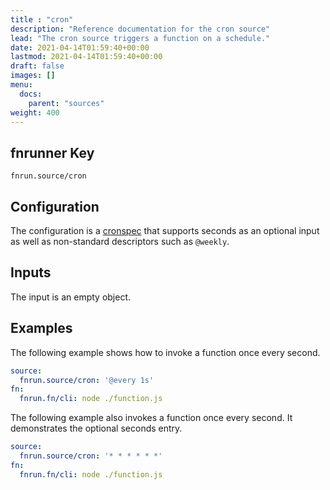 ```yaml
---
title : "cron"
description: "Reference documentation for the cron source"
lead: "The cron source triggers a function on a schedule."
date: 2021-04-14T01:59:40+00:00
lastmod: 2021-04-14T01:59:40+00:00
draft: false
images: []
menu:
  docs:
    parent: "sources"
weight: 400
---
```


## fnrunner Key
`fnrun.source/cron`

## Configuration
The configuration is a [cronspec](https://crontab.guru) that supports seconds
as an optional input as well as non-standard descriptors such as `@weekly`.

## Inputs
The input is an empty object.

## Examples
The following example shows how to invoke a function once every second.

```yaml
source:
  fnrun.source/cron: '@every 1s'
fn:
  fnrun.fn/cli: node ./function.js
```

The following example also invokes a function once every second. It demonstrates
the optional seconds entry.

```yaml
source:
  fnrun.source/cron: '* * * * * *'
fn:
  fnrun.fn/cli: node ./function.js
```
